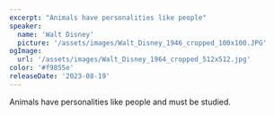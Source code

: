 ```yaml
---
excerpt: "Animals have personalities like people"
speaker:
  name: 'Walt Disney'
  picture: '/assets/images/Walt_Disney_1946_cropped_100x100.JPG'
ogImage:
  url: '/assets/images/Walt_Disney_1964_cropped_512x512.jpg'
color: '#f9855e'
releaseDate: '2023-08-19'
---
```

Animals have personalities like people and must be studied.
